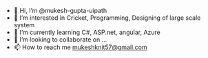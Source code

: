- 👋 Hi, I’m @mukesh-gupta-uipath
- 👀 I’m interested in Cricket, Programming, Designing of large scale system
- 🌱 I’m currently learning C#, ASP.net, angular, Azure
- 💞️ I’m looking to collaborate on ...
- 📫 How to reach me mukeshknit57@gmail.com

<!---
mukesh-gupta-uipath/mukesh-gupta-uipath is a ✨ special ✨ repository because its `README.md` (this file) appears on your GitHub profile.
You can click the Preview link to take a look at your changes.
--->
